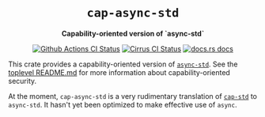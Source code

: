 <div align="center">
  <h1><code>cap-async-std</code></h1>

  <p>
    <strong>Capability-oriented version of `async-std`</strong>
  </p>

  <p>
    <a href="https://github.com/sunfishcode/cap-std/actions?query=workflow%3ACI"><img src="https://github.com/sunfishcode/cap-std/workflows/CI/badge.svg" alt="Github Actions CI Status" /></a>
    <a href="https://cirrus-ci.com/github/sunfishcode/cap-std"><img src="https://api.cirrus-ci.com/github/sunfishcode/cap-std.svg" alt="Cirrus CI Status" /></a>
    <a href="https://docs.rs/cap-async-std"><img src="https://img.shields.io/badge/docs-latest-blue.svg?style=flat-square" alt="docs.rs docs" /></a>
  </p>
</div>

This crate provides a capability-oriented version of [`async-std`]. See the
[toplevel README.md] for more information about capability-oriented security.

At the moment, `cap-async-std` is a very rudimentary translation of [`cap-std`] to
`async-std`. It hasn't yet been optimized to make effective use of `async`.

[`async-std`]: https://crates.io/crates/async-std
[`cap-std`]: https://github.com/sunfishcode/cap-std/blob/main/cap-std/README.md
[toplevel README.md]: https://github.com/sunfishcode/cap-std/blob/main/README.md
